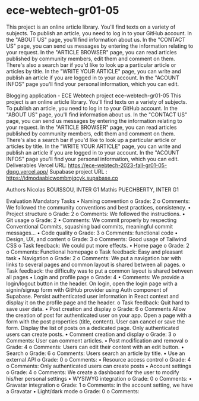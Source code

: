 # ece-webtech-gr01-05
This project is an online article library. 
You'll find texts on a variety of subjects. 
To publish an article, you need to log in to your GitHub account. 
In the "ABOUT US" page, you'll find information about us.
In the "CONTACT US" page, you can send us messages by entering the information relating to your request.
In the "ARTICLE BROWSER" page, you can read articles published by community members, edit them and comment on them. There's also a search bar if you'd like to look up a particular article or articles by title.
In the "WRITE YOUR ARTICLE" page, you can write and publish an article if you are logged in to your account.
In the "ACOUNT INFOS" page you'll find your personal information, which you can edit.


Blogging application - ECE Webtech project
ece-webtech-gr01-05
This project is an online article library. You'll find texts on a variety of subjects. To publish an article, you need to log in to your GitHub account. In the "ABOUT US" page, you'll find information about us. In the "CONTACT US" page, you can send us messages by entering the information relating to your request. In the "ARTICLE BROWSER" page, you can read articles published by community members, edit them and comment on them. There's also a search bar if you'd like to look up a particular article or articles by title. In the "WRITE YOUR ARTICLE" page, you can write and publish an article if you are logged in to your account. In the "ACOUNT INFOS" page you'll find your personal information, which you can edit.
Deliverables
Vercel URL: https://ece-webtech-2023-fall-gr01-05-dqqg.vercel.app/
Supabase project URL : https://idmodaabicwombmjqcyk.supabase.co

Authors
Nicolas BOUISSOU, INTER G1
Mathis PUECHBERTY, INTER G1

Evaluation
Mandatory Tasks
•	Naming convention
o	Grade: 2
o	Comments: We followed the community conventions and best practices, consistency.
•	Project structure
o	Grade: 2
o	Comments: We followed the instructions.
•	Git usage
o	Grade: 2
•	Comments: We commit properly by respecting Conventional Commits, squashing bad commits, meaningful commit messages...
•	Code quality
o	Grade: 3
o	Comments: functional code
•	Design, UX, and content
o	Grade: 3
o	Comments:  Good usage of Tailwind CSS
o	Task feedback: We could put more effects.
•	Home page
o	Grade: 2
o	Comments: Functional homepage 
o	Task feedback: Easy and pleasant task
•	Navigation
o	Grade: 2
o	Comments: We put a navigation bar with links to several pages and common layout is shared between all pages.
o	Task feedback: the difficulty was to put a common layout is shared between all pages
•	Login and profile page
o	Grade: 4
•	Comments: We provide a login/logout button in the header. On login, open the login page with a signin/signup form with GitHub provider using Auth component of Supabase. Persist authenticated user information in React context and display it on the profile page and the header.
o	Task feedback: Quit hard to save user data.
•	Post creation and display
o	Grade: 6
o	Comments Allow the creation of post for authenticated user on your app. Open a page with a form with the post properties (title, content). User can cancel or save the form. Display the list of posts on a dedicated page. Only authenticated users can create posts.
•	Comment creation and display
o	Grade: 3
o	Comments: User can comment articles.
•	Post modification and removal
o	Grade: 4 
o	Comments: Users can edit their content with an edit button.
•	Search
o	Grade: 6
o	Comments: Users search an article by title.
•	Use an external API
o	Grade: 0
o	Comments: 
•	Resource access control
o	Grade: 4
o	Comments: Only authenticated users can create posts
•	Account settings
o	Grade: 4
o	Comments: We create a dashboard for the user to modify his/her personal settings
•	WYSIWYG integration
o	Grade: 0
o	Comments: 
•	Gravatar integration
o	Grade: 1
o	Comments: in the account setting, we have a Gravatar
•	Light/dark mode
o	Grade: 0
o	Comments:
